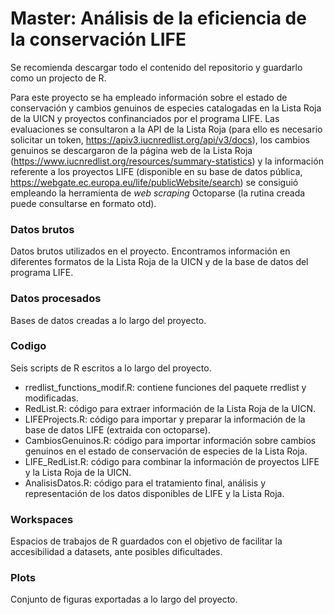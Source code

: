 # Master: Análisis de la eficiencia de la conservación LIFE

Se recomienda descargar todo el contenido del repositorio y guardarlo como un projecto de R.

Para este proyecto se ha empleado información sobre el estado de conservación y cambios genuinos de especies catalogadas en la Lista Roja de la UICN y proyectos confinanciados por el programa LIFE. Las evaluaciones se consultaron a la API de la Lista Roja (para ello es necesario solicitar un token, https://apiv3.iucnredlist.org/api/v3/docs), los cambios genuinos se descargaron de la página web de la Lista Roja (https://www.iucnredlist.org/resources/summary-statistics) y la información referente a los proyectos LIFE (disponible en su base de datos pública, https://webgate.ec.europa.eu/life/publicWebsite/search) se consiguió empleando la herramienta de *web scraping* Octoparse (la rutina creada puede consultarse en formato otd).

### Datos brutos
Datos brutos utilizados en el proyecto. Encontramos información en diferentes formatos de la Lista Roja de la UICN y de la base de datos del programa LIFE.

### Datos procesados
Bases de datos creadas a lo largo del proyecto.

### Codigo
Seis scripts de R escritos a lo largo del proyecto. 
  - rredlist_functions_modif.R: contiene funciones del paquete rredlist y modificadas.
  - RedList.R: código para extraer información de la Lista Roja de la UICN.
  - LIFEProjects.R: código para importar y preparar la información de la base de datos LIFE (extraida con octoparse).
  - CambiosGenuinos.R: código para importar información sobre cambios genuinos en el estado de conservación de especies de la Lista Roja.
  - LIFE_RedList.R: código para combinar la información de proyectos LIFE y la Lista Roja de la UICN.
  - AnalisisDatos.R: código para el tratamiento final, análisis y representación de los datos disponibles de LIFE y la Lista Roja.
            
### Workspaces
Espacios de trabajos de R guardados con el objetivo de facilitar la accesibilidad a datasets, ante posibles dificultades.

### Plots
Conjunto de figuras exportadas a lo largo del proyecto.
